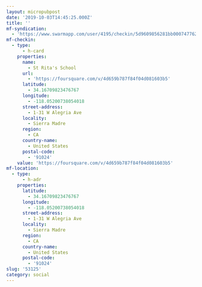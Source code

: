 ```yaml
---
layout: micropubpost
date: '2019-10-03T14:45:25.000Z'
title: ''
mf-syndication:
  - 'https://www.swarmapp.com/user/4195/checkin/5d9609856281bb000747762b'
mf-checkin:
  - type:
      - h-card
    properties:
      name:
        - St Rita's School
      url:
        - 'https://foursquare.com/v/4d659b787f84f04d081603b5'
      latitude:
        - 34.16709823476767
      longitude:
        - -118.05200738054018
      street-address:
        - 1-31 W Alegria Ave
      locality:
        - Sierra Madre
      region:
        - CA
      country-name:
        - United States
      postal-code:
        - '91024'
    value: 'https://foursquare.com/v/4d659b787f84f04d081603b5'
mf-location:
  - type:
      - h-adr
    properties:
      latitude:
        - 34.16709823476767
      longitude:
        - -118.05200738054018
      street-address:
        - 1-31 W Alegria Ave
      locality:
        - Sierra Madre
      region:
        - CA
      country-name:
        - United States
      postal-code:
        - '91024'
slug: '53125'
category: social
---
```

